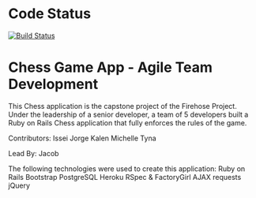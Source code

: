 # Code Status
[![Build Status](https://travis-ci.org/team-LetTheWookieWin/chess-app.svg?branch=master)](https://travis-ci.org/team-LetTheWookieWin/chess-app)

# Chess Game App - Agile Team Development
This Chess application is the capstone project of the Firehose Project. Under the leadership of a senior developer, a team of
5 developers built a Ruby on Rails Chess application that fully enforces the rules of the game.

Contributors:
Issei
Jorge
Kalen
Michelle
Tyna

Lead By:
Jacob

The following technologies were used to create this application:
Ruby on Rails
Bootstrap
PostgreSQL
Heroku
RSpec & FactoryGirl
AJAX requests
jQuery
